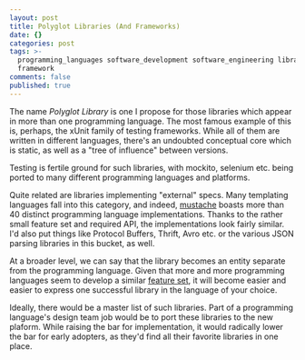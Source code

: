 ```yaml
---
layout: post
title: Polyglot Libraries (And Frameworks)
date: {}
categories: post
tags: >-
  programming_languages software_development software_engineering library
  framework
comments: false
published: true
---
```

The name _Polyglot Library_ is one I propose for those libraries which appear in more than one programming language. The most famous example of this is, perhaps, the xUnit family of testing frameworks. While all of them are written in different languages, there's an undoubted conceptual core which is static, as well as a "tree of influence" between versions.

Testing is fertile ground for such libraries, with mockito, selenium etc. being ported to many different programming languages and platforms.

Quite related are libraries implementing "external" specs. Many templating languages fall into this category, and indeed, [mustache](http://mustache.github.io/) boasts more than 40 distinct programming language implementations. Thanks to the rather small feature set and required API, the implementations look fairly similar. I'd also put things like Protocol Buffers, Thrift, Avro etc. or the various JSON parsing libraries in this bucket, as well.

At a broader level, we can say that the library becomes an entity separate from the programming language. Given that more and more programming languages seem to develop a similar [feature set](http://horia141.com/string-interpolation.html), it will become easier and easier to express one successful library in the language of your choice.

Ideally, there would be a master list of such libraries. Part of a programming language's design team job would be to port these libraries to the new plaform. While raising the bar for implementation, it would radically lower the bar for early adopters, as they'd find all their favorite libraries in one place.
